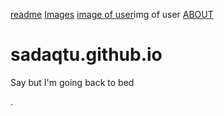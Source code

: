 [readme](https://sadaqtu.github.io/0.png)
[Images](0.png)
[image of user](img(1).jpg)img of user 
[ABOUT](  https://sadaqtu.github.io/about.html)
# sadaqtu.github.io
Say but I'm going back to bed


.
